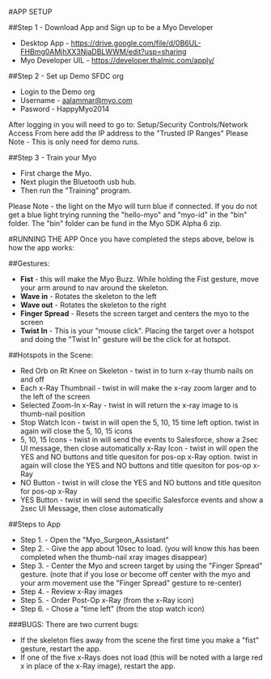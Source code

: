 #APP SETUP

##Step 1 - Download App and Sign up to be a Myo Developer
- Desktop App - https://drive.google.com/file/d/0B6UL-FHBmg0AMjhXX3NjaDBLWWM/edit?usp=sharing 
- Myo Developer UIL - https://developer.thalmic.com/apply/

##Step 2 - Set up Demo SFDC org
- Login to the Demo org
- Username - aalammar@myo.com
- Pasword - HappyMyo2014

After logging in you will need to go to: Setup/Security Controls/Network Access
From here add the IP address to the "Trusted IP Ranges"
Please Note - This is only need for demo runs.

##Step 3 - Train your Myo
- First charge the Myo.
- Next plugin the Bluetooth usb hub.  
- Then run the "Training" program.

Please Note - the light on the Myo will turn blue if connected.  If you do not get a blue light trying running the "hello-myo" and "myo-id" in the "bin" folder.  The "bin" folder can be fund in the Myo SDK Alpha 6 zip.

#RUNNING THE APP
Once you have completed the steps above, below is how the app works:

##Gestures:
- **Fist** - this will make the Myo Buzz.  While holding the Fist gesture, move your arm around to nav around the skeleton.  
- **Wave in** - Rotates the skeleton to the left
- **Wave out** - Rotates the skeleton to the right
- **Finger Spread** - Resets the screen target and centers the myo to the screen
- **Twist In** - This is your "mouse click". Placing the target over a hotspot and doing the "Twist In" gesture will be the click for at hotspot.

##Hotspots in the Scene:
- Red Orb on Rt Knee on Skeleton - twist in to turn x-ray thumb nails on and off
- Each x-Ray Thumbnail - twist in will make the x-ray zoom larger and to the left of the screen
- Selected Zoom-In x-Ray - twist in will return the x-ray image to is thumb-nail position
- Stop Watch Icon - twist in will open the 5, 10, 15 time left option.  twist in again will close the 5, 10, 15 icons
- 5, 10, 15 Icons - twist in will send the events to Salesforce, show a 2sec UI message, then close automatically
x-Ray Icon - twist in will open the YES and NO buttons and title quesiton for pos-op x-Ray option.  twist in again will close the YES and NO buttons and title quesiton for pos-op x-Ray
- NO Button - twist in will close the YES and NO buttons and title quesiton for pos-op x-Ray
- YES Button - twist in will send the specific Salesforce events and show a 2sec UI Message, then close automatically

##Steps to App
- Step 1. - Open the "Myo_Surgeon_Assistant"
- Step 2. - Give the app about 10sec to load.  (you will know this has been completed when the thumb-nail xray images disappear)
- Step 3. - Center the Myo and screen target by using the "Finger Spread" gesture.  (note that if you lose or become off center with the myo and your arm movement use the "Finger Spread" gesture to re-center)
- Step 4. - Review x-Ray images
- Step 5. - Order Post-Op x-Ray (from the x-Ray icon)
- Step 6. - Chose a "time left" (from the stop watch icon)

###BUGS:
There are two current bugs:

- If the skeleton flies away from the scene the first time you make a "fist" gesture, restart the app.
- If one of the five x-Rays does not load (this will be noted with a large red x in place of the x-Ray image), restart the app.
